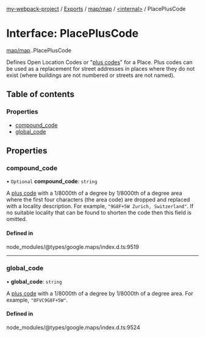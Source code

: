 [my-webpack-project](../README.md) / [Exports](../modules.md) / [map/map](../modules/map_map.md) / [<internal\>](../modules/map_map._internal_.md) / PlacePlusCode

# Interface: PlacePlusCode

[map/map](../modules/map_map.md).[<internal>](../modules/map_map._internal_.md).PlacePlusCode

Defines Open Location Codes or &quot;<a href="https://plus.codes/">plus
codes</a>&quot; for a Place. Plus codes can be used as a replacement for
street addresses in places where they do not exist (where buildings are not
numbered or streets are not named).

## Table of contents

### Properties

- [compound\_code](map_map._internal_.PlacePlusCode.md#compound_code)
- [global\_code](map_map._internal_.PlacePlusCode.md#global_code)

## Properties

### compound\_code

• `Optional` **compound\_code**: `string`

A <a href="https://plus.codes/">plus code</a> with a 1/8000th of a degree
by 1/8000th of a degree area where the first four characters (the area
code) are dropped and replaced with a locality description. For example,
<code>"9G8F+5W Zurich, Switzerland"</code>. If no suitable locality that
can be found to shorten the code then this field is omitted.

#### Defined in

node_modules/@types/google.maps/index.d.ts:9519

___

### global\_code

• **global\_code**: `string`

A <a href="https://plus.codes/">plus code</a> with a 1/8000th of a degree
by 1/8000th of a degree area. For example, <code>"8FVC9G8F+5W"</code>.

#### Defined in

node_modules/@types/google.maps/index.d.ts:9524
